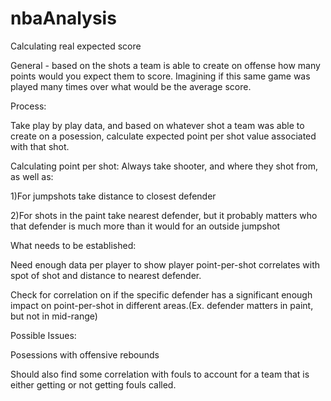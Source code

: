 # nbaAnalysis
Calculating real expected score

General - based on the shots a team is able to create on offense how many points would you expect them to score. Imagining if this same game was played many times over what would be the average score.

Process:

Take play by play data, and based on whatever shot a team was able to create on a posession, calculate expected point per shot value associated with that shot.

Calculating point per shot:
Always take shooter, and where they shot from, as well as:

1)For jumpshots take distance to closest defender

2)For shots in the paint take nearest defender, but it probably matters who that defender is much more than it would for an outside jumpshot

What needs to be established:

Need enough data per player to show player point-per-shot correlates with spot of shot and distance to nearest defender. 

Check for correlation on if the specific defender has a significant enough impact on point-per-shot in different areas.(Ex. defender matters in paint, but not in mid-range)

Possible Issues:

Posessions with offensive rebounds

Should also find some correlation with fouls to account for a team that is either getting or not getting fouls called.

 
